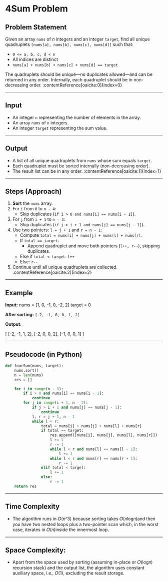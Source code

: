 # 4Sum Problem

## Problem Statement
Given an array `nums` of *n* integers and an integer `target`, find all unique quadruplets `[nums[a], nums[b], nums[c], nums[d]]` such that:
- `0 <= a, b, c, d < n`
- All indices are distinct
- `nums[a] + nums[b] + nums[c] + nums[d] == target`

The quadruplets should be unique—no duplicates allowed—and can be returned in any order. Internally, each quadruplet should be in non-decreasing order. :contentReference[oaicite:0]{index=0}

---

## Input
- An integer `n` representing the number of elements in the array.
- An array `nums` of `n` integers.
- An integer `target` representing the sum value.

---

## Output
- A list of all unique quadruplets from `nums` whose sum equals `target`.
- Each quadruplet must be sorted internally (non-decreasing order).
- The result list can be in any order. :contentReference[oaicite:1]{index=1}

---

## Steps (Approach)
1. **Sort** the `nums` array.
2. For `i` from `0` to `n - 4`:
   - Skip duplicates (`if i > 0 and nums[i] == nums[i - 1]`).
3. For `j` from `i + 1` to `n - 3`:
   - Skip duplicates (`if j > i + 1 and nums[j] == nums[j - 1]`).
4. Use two pointers: `l = j + 1` and `r = n - 1`:
   - Compute `total = nums[i] + nums[j] + nums[l] + nums[r]`.
   - If `total == target`:
     - Append quadruplet and move both pointers (`l++, r--`), skipping duplicates.
   - Else if `total < target`: `l++`
   - Else: `r--`
5. Continue until all unique quadruplets are collected. :contentReference[oaicite:2]{index=2}

---

## Example
**Input:**
nums = [1, 0, -1, 0, -2, 2]
target = 0

**After sorting:** 
`[-2, -1, 0, 0, 1, 2]`

**Output:**

[
[-2, -1, 1, 2],
[-2, 0, 0, 2],
[-1, 0, 0, 1]
]

---

## Pseudocode (in Python)

```python
def fourSum(nums, target):
    nums.sort()
    n = len(nums)
    res = []

    for i in range(n - 3):
        if i > 0 and nums[i] == nums[i - 1]:
            continue
        for j in range(i + 1, n - 2):
            if j > i + 1 and nums[j] == nums[j - 1]:
                continue
            l, r = j + 1, n - 1
            while l < r:
                total = nums[i] + nums[j] + nums[l] + nums[r]
                if total == target:
                    res.append([nums[i], nums[j], nums[l], nums[r]])
                    l += 1
                    r -= 1
                    while l < r and nums[l] == nums[l - 1]:
                        l += 1
                    while l < r and nums[r] == nums[r + 1]:
                        r -= 1
                elif total < target:
                    l += 1
                else:
                    r -= 1
    return res
```
---

## Time Complexity

- The algorithm runs in 𝑂(𝑛^3) because sorting takes 𝑂(𝑛log⁡𝑛)and then you have two nested loops plus a two-pointer scan which, in the worst case, iterates in 𝑂(𝑛)inside the innermost loop.

---

## Space Complexity:
- Apart from the space used by sorting (assuming in-place or 𝑂(log⁡𝑛) recursion stack) and the output list, the algorithm uses constant auxiliary space, i.e., 𝑂(1), excluding the result storage.
